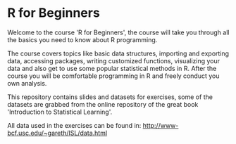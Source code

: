 # R for Beginners
Welcome to the course 'R for Beginners', the course will take you through all the basics you need to know about R programming. 

The course covers topics like basic data structures, importing and exporting data, accessing packages, writing customized functions, visualizing your data and also get to use some popular statistical methods in R. After the course you will be comfortable programming in R and freely conduct you own analysis.
 
This repository contains slides and datasets for exercises, some of the datasets are grabbed from the online repository of the great book 'Introduction to Statistical Learning'.

All data used in the exercises can be found in:
http://www-bcf.usc.edu/~gareth/ISL/data.html
